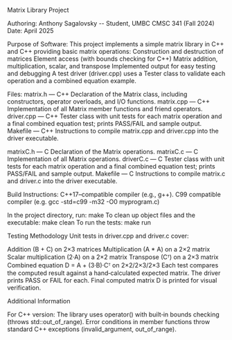 Matrix Library Project

Authoring:
Anthony Sagalovsky -- Student, UMBC CMSC 341 (Fall 2024)
Date: April 2025

Purpose of Software:
This project implements a simple matrix library in C++ and C++ providing basic matrix operations:
Construction and destruction of matrices
Element access (with bounds checking for C++)
Matrix addition, multiplication, scalar, and transpose
Implemented output for easy testing and debugging
A test driver (driver.cpp) uses a Tester class to validate each operation and a combined equation example.

Files:
matrix.h — C++ Declaration of the Matrix class, including constructors, operator overloads, and I/O functions.
matrix.cpp — C++ Implementation of all Matrix member functions and friend operators.
driver.cpp — C++ Tester class with unit tests for each matrix operation and a final combined equation test; prints PASS/FAIL and sample output.
Makefile — C++ Instructions to compile matrix.cpp and driver.cpp into the driver executable.

matrixC.h — C Declaration of the Matrix operations.
matrixC.c — C Implementation of all Matrix operations.
driverC.c — C Tester class with unit tests for each matrix operation and a final combined equation test; prints PASS/FAIL and sample output.
Makefile — C Instructions to compile matrix.c and driver.c into the driver executable.

Build Instructions:
C++17–compatible compiler (e.g., g++).
C99 compatible compiler (e.g. gcc -std=c99 -m32 -O0 myprogram.c)

In the project directory, run: make
To clean up object files and the executable: make clean
To run the tests: make run

Testing Methodology
Unit tests in driver.cpp and driver.c cover:

Addition (B + C) on 2×3 matrices
Multiplication (A * A) on a 2×2 matrix
Scalar multiplication (2·A) on a 2×2 matrix
Transpose (Cᵀ) on a 2×3 matrix
Combined equation D = A + (3·B)·Cᵀ on 2×2/2×3/2×3
Each test compares the computed result against a hand‑calculated expected matrix.  The driver prints PASS or FAIL for each.
Final computed matrix D is printed for visual verification.

Additional Information

For C++ version:
The library uses operator() with built‑in bounds checking (throws std::out_of_range).
Error conditions in member functions throw standard C++ exceptions (invalid_argument, out_of_range).

